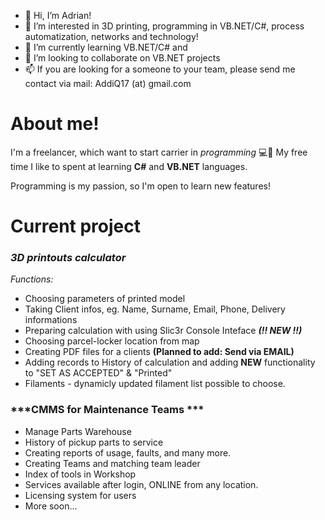 - 👋 Hi, I’m Adrian!
- 👀 I’m interested in 3D printing, programming in VB.NET/C#, process automatization, networks and technology!
- 🌱 I’m currently learning VB.NET/C# and 
- 💞️ I’m looking to collaborate on VB.NET projects
- 📫 If you are looking for a someone to your team, please send me contact via mail: AddiQ17 (at) gmail.com


# About me!
I'm a freelancer, which want to start carrier in _programming_ 💻💾 
My free time I like to spent at learning **C#** and **VB.NET** languages.

Programming is my passion, so I'm open to learn new features!

# Current project

### ***3D printouts calculator***
_Functions:_
- Choosing parameters of printed model
- Taking Client infos, eg. Name, Surname, Email, Phone, Delivery informations
- Preparing calculation with using Slic3r Console Inteface ***(!! NEW !!)***
- Choosing parcel-locker location from map
- Creating PDF files for a clients __(Planned to add: Send via EMAIL)__
- Adding records to History of calculation and adding __NEW__ functionality to "SET AS ACCEPTED" & "Printed"
- Filaments - dynamicly updated filament list possible to choose.

### ***CMMS for Maintenance Teams ***
- Manage Parts Warehouse
- History of pickup parts to service
- Creating reports of usage, faults, and many more.
- Creating Teams and matching team leader
- Index of tools in Workshop
- Services available after login, ONLINE from any location.
- Licensing system for users
- More soon...


<!---
addiq/addiq is a ✨ special ✨ repository because its `README.md` (this file) appears on your GitHub profile.
You can click the Preview link to take a look at your changes.
--->
